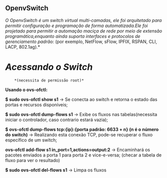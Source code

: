 ## OpenvSwitch 

*O OpenvSwitch é um switch virtual multi-camadas, ele foi arquitetado para permitir configuração e programação de forma automatizada.Ele foi projetado para permitir a automação maciça de rede por meio de extensão programática,enquanto ainda suporta interfaces e protocolos de gerenciamento padrão:*
  (por exemplo, NetFlow, sFlow, IPFIX, RSPAN, CLI, LACP, 802.1ag).*

#			*Acessando o Switch*
		*(necessita de permissão root)*







**Usando o ovs-ofctl:**

**$ sudo ovs-ofctl show s1**
-> Se conecta ao switch e retorna o estado das portas e recursos disponíveis;

**$ sudo ovs-ofctl dump-flows s1**
-> Exibe os fluxos nas tabelas(necessita iniciar o controlador, caso contrario estará vazia);

**$ ovs-ofctl dump-flows tcp:{ip}:{porta padrão: 6633 + n} (n é o número do switch)**
-> Realizando esta conexão TCP, pode-se recuperar o fluxo específico de um switch;

**ovs-ofctl add-flow s1 in_port=1,actions=output:2**
-> Encaminhará os pacotes enviados a porta 1 para porta 2 e vice-e-versa;
(checar a tabela de fluxo para ver o resultado)

**$ sudo ovs-ofctl del-flows s1**
-> Limpa os fluxos

